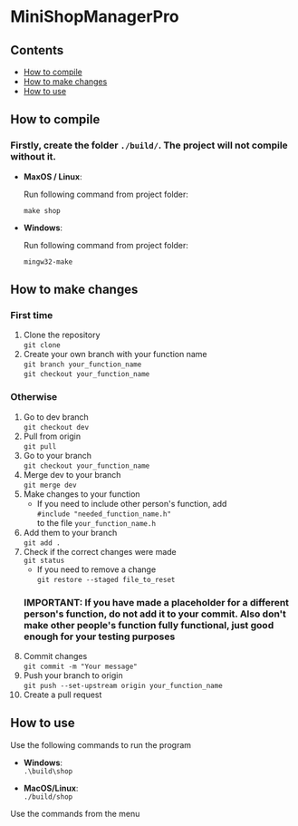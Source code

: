 # MiniShopManagerPro
## Contents
 - [How to compile](#how-to-compile)
 - [How to make changes](#how-to-make-changes)
 - [How to use](#how-to-use)

## How to compile
### Firstly, create the folder `./build/`. The project will not compile without it.
 - **MaxOS / Linux**:

    Run following command from project folder:

    `make shop`

 - **Windows**:

    Run following command from project folder:

    `mingw32-make`

## How to make changes
### First time
1. Clone the repository \
    `git clone`
1. Create your own branch with your function name \
    `git branch your_function_name` \
    `git checkout your_function_name`
### Otherwise
1. Go to dev branch \
   `git checkout dev`
1. Pull from origin \
   `git pull`
1. Go to your branch \
   `git checkout your_function_name`
1. Merge dev to your branch \
    `git merge dev`
1. Make changes to your function 
    + If you need to include other person's function, add \
    `#include "needed_function_name.h"` \
    to the file `your_function_name.h`
1. Add them to your branch \
    `git add .`
1. Check if the correct changes were made \
    `git status` 
    + If you need to remove a change \
    `git restore --staged file_to_reset`
    ### IMPORTANT: If you have made a placeholder for a different person's function, do not add it to your commit. Also don't make other people's function fully functional, just good enough for your testing purposes
1. Commit changes \
    `git commit -m "Your message"`
1. Push your branch to origin \
    `git push --set-upstream origin your_function_name`
1. Create a pull request 
## How to use
Use the following commands to run the program
 + **Windows**:\
    `.\build\shop`

 + **MacOS/Linux**: \
    `./build/shop`

Use the commands from the menu

